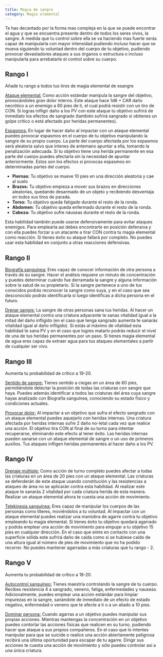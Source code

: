 ```yaml
---
title: Magia de sangre
category: Magia elemental
---
```


Te has decantado por la forma mas compleja en la que se puede encontrar el agua y  que se encuentra presente dentro de todos los seres vivos, la sangre.  A medida que tu control sobre ella se va haciendo mas fuerte serás capaz de manipularla con mayor intensidad pudiendo incluso hacer que se mueva siguiendo tu voluntad dentro del cuerpo de tu objetivo, pudiendo provocar devastadores ataques a sus órganos o estructura o incluso manipularla para arrebatarle el control sobre su cuerpo.

## Rango I

Añade tu rango a todos tus tiros de magia elemental de esangre

<u>Ataque elemental:</u> Como acción estándar manipula la sangre del objetivo, provocándoles gran dolor interno. Este ataque hace 1d6 + CAR daño necrótico a un enemigo a 60 pies de ti, el cual podrá resistir con un tiro de CON. Si logras infligir daño a los PV con este ataque tu objetivo sufrirá de inmediato los efectos de sangrado (también sufrirá sangrado si obtienes un golpe crítico o está afectado por heridas permanentes).

<u>Espasmos:</u> En lugar de hacer daño al impactar con un ataque elemental puedes provocar espasmos en el cuerpo de tu objetivo manipulando la sangre de su propio cuerpo. La parte del cuerpo afectada por los espasmos será aleatoria salvo que intenes de antemano apuntar a ella, tomando la penalización adecuada. Si tu objetivo tiene una herida permanente en esa parte del cuerpo puedes afectarla sin la necesidad de apuntar anteriormente. Estos son los efectos si provocas espasmos en determinadas partes del cuerpo.

- **Piernas:** Tu objetivo se mueve 10 pies en una dirección aleatoria y cae al suelo
- **Brazos:** Tu objetivo empieza a mover sus brazos en direcciones aleatorias, quedando desarmado de un objeto y recibiendo desventaja en todos sus tiros de parada.
- **Torso:** Tu objetivo queda fatigado durante el resto de la ronda. 
- **Abdomen:** Tu objetivo queda enfermado durante el resto de la ronda.
- **Cabeza:** Tu objetivo sufre náuseas durante el resto de la ronda.

Esta habilidad también puede usarse defensivamente para evitar ataques enemigos. Para emplearla así debes encontrarte en posición defensiva y con ella puedes forzar a un atacante a tirar CON contra tu magia elemental como reacción. Si tienes éxito su ataque fallará por completo. No puedes usar esta habilidad en conjunto a otras reacciones defensivas.

## Rango II

<u>Biografía sanguínea:</u> Eres capaz de conocer información de otra persona a través de su sangre. Hacer el análisis requiere un minuto de concentración y puedes determinar cuándo fue derramada la sangre y alguna información sobre la salud de su propietario. Si la sangre pertenece a uno de tus conocidos podrás reconocer la sangre como suya, y en el caso que sea desconocido podrás identificarla si luego identificas a dicha persona en el futuro.

<u>Drenar sangre:</u> La sangre de otras personas sana tus heridas. Al hacer un ataque elemental contra una criatura adyacente te sanas vitalidad igual a la mitad del daño infligido (en el caso que tenga sangrado aumenta te sanarás vitalidad igual al daño infligido). Si estás al máximo de vitalidad esta habilidad te sana PV y en el caso que logres matarlo podrás reducir el nivel de una de tus heridas permanentes por un paso. Si tienes magia elemental de agua eres capaz de extraer agua para tus ataques elementales a partir de cualquier ser vivo.

## Rango III

Aumenta tu probabilidad de crítico a 19-20.

<u>Sentido de sangre:</u> Tienes sentido a ciegas en un área de 60 pies, permitiéndote detectar la posición de todas las criaturas con sangre que haya. Puedes además identificar a todos las criaturas del área cuya sangre hayas analizado con Biografía sanguínea, conociendo su estado físico y condiciones actuales.

<u>Provocar dolor:</u> Al impactar a un objetivo que sufra el efecto sangrado con un ataque elemental puedes aquejarlo con heridas internas. Una criatura afectada por heridas internas sufre 2 daño no-letal cada vez que realice una acción. El objetivo tira CON al final de su turno para intentar recuperarse, eliminando este efecto al tener éxito. Las heridas internas pueden sanarse con un ataque elemental de sangre o un uso de primeros auxilios. Tus ataques infligen heridas permanentes al hacer daño a los PV.

## Rango IV

<u>Drenaje múltiple:</u> Como acción de turno completo puedes afectar a todas las criaturas en un área de 20 pies con un ataque elemental. Las criaturas se defenderán de este ataque usando constitución y las resistencias a ataques de área no se aplicarán contra esta habilidad. Al realizar este ataque te sanarás 2 vitalidad por cada criatura herida de esta manera. Realizar un ataque elemental ahora te cuesta una acción de movimiento.

<u>Telekinesia sanguínea:</u> Eres capaz de manipular los cuerpos de las personas como títeres, moviéndolos a tu voluntad. Al impactar con un ataque elemental puedes realizar una maniobra de agarre contra tu objetivo empleando tu magia elemental. Si tienes éxito tu objetivo quedará agarrado y podrás emplear una acción de movimiento para empujar a tu objetivo 15 pies en cualquier dirección. En el caso que entre en contacto con una superfície sólida este sufrirá daño de caída como si se hubiese caído de una altura igual al número de pies de movimiento que no ha podido recorrer. No puedes mantener agarradas a más criaturas que tu rango - 2.

## Rango V 

Aumenta tu probabilidad de crítico a 18-20.

<u>Autocontrol sanguíneo:</u> Tienes maestría controlando la sangre de tu cuerpo. Recibes resistencia 4 a sangrado, veneno, fatiga, enfermedades y nauseas. Adicionalmente, puedes emplear una acción estándar para limpiar impurezas en la sangre, sanándote de inmediato de un efecto de estado negativo, enfermedad o veneno que te afecte a ti o a un aliado a 10 pies.

<u>Dominar persona:</u> Cuando agarras a un objetivo puedes manipular sus propias acciones. Mientras mantengas la concentración en un objetivo puedes contorlar las acciones físicas que realicen en su turno, pudiendo hacer que ataque a sus propios compañeros. En el caso que lo intentes manipular para que se suicide o realice una acción abiertamente peligrosa recibirá una última oportunidad para escapar de tu agarre. Dirigir sus acciones te cuesta una acción de movimiento y sólo puedes controlar así a una única criatura.